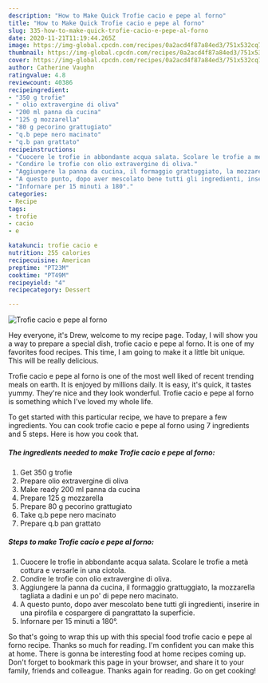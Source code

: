 ```yaml
---
description: "How to Make Quick Trofie cacio e pepe al forno"
title: "How to Make Quick Trofie cacio e pepe al forno"
slug: 335-how-to-make-quick-trofie-cacio-e-pepe-al-forno
date: 2020-11-21T11:19:44.265Z
image: https://img-global.cpcdn.com/recipes/0a2acd4f87a84ed3/751x532cq70/trofie-cacio-e-pepe-al-forno-recipe-main-photo.jpg
thumbnail: https://img-global.cpcdn.com/recipes/0a2acd4f87a84ed3/751x532cq70/trofie-cacio-e-pepe-al-forno-recipe-main-photo.jpg
cover: https://img-global.cpcdn.com/recipes/0a2acd4f87a84ed3/751x532cq70/trofie-cacio-e-pepe-al-forno-recipe-main-photo.jpg
author: Catherine Vaughn
ratingvalue: 4.8
reviewcount: 40386
recipeingredient:
- "350 g trofie"
- " olio extravergine di oliva"
- "200 ml panna da cucina"
- "125 g mozzarella"
- "80 g pecorino grattugiato"
- "q.b pepe nero macinato"
- "q.b pan grattato"
recipeinstructions:
- "Cuocere le trofie in abbondante acqua salata. Scolare le trofie a metà cottura e versarle in una ciotola."
- "Condire le trofie con olio extravergine di oliva."
- "Aggiungere la panna da cucina, il formaggio grattuggiato, la mozzarella tagliata a dadini e un po&#39; di pepe nero macinato."
- "A questo punto, dopo aver mescolato bene tutti gli ingredienti, inserire in una pirofila e cospargere di pangrattato la superficie."
- "Infornare per 15 minuti a 180°."
categories:
- Recipe
tags:
- trofie
- cacio
- e

katakunci: trofie cacio e 
nutrition: 255 calories
recipecuisine: American
preptime: "PT23M"
cooktime: "PT49M"
recipeyield: "4"
recipecategory: Dessert

---
```



![Trofie cacio e pepe al forno](https://img-global.cpcdn.com/recipes/0a2acd4f87a84ed3/751x532cq70/trofie-cacio-e-pepe-al-forno-recipe-main-photo.jpg)

Hey everyone, it's Drew, welcome to my recipe page. Today, I will show you a way to prepare a special dish, trofie cacio e pepe al forno. It is one of my favorites food recipes. This time, I am going to make it a little bit unique. This will be really delicious.

Trofie cacio e pepe al forno is one of the most well liked of recent trending meals on earth. It is enjoyed by millions daily. It is easy, it's quick, it tastes yummy. They're nice and they look wonderful. Trofie cacio e pepe al forno is something which I've loved my whole life.




To get started with this particular recipe, we have to prepare a few ingredients. You can cook trofie cacio e pepe al forno using 7 ingredients and 5 steps. Here is how you cook that.

<!--inarticleads1-->

##### The ingredients needed to make Trofie cacio e pepe al forno:

1. Get 350 g trofie
1. Prepare  olio extravergine di oliva
1. Make ready 200 ml panna da cucina
1. Prepare 125 g mozzarella
1. Prepare 80 g pecorino grattugiato
1. Take q.b pepe nero macinato
1. Prepare q.b pan grattato




<!--inarticleads2-->

##### Steps to make Trofie cacio e pepe al forno:

1. Cuocere le trofie in abbondante acqua salata. Scolare le trofie a metà cottura e versarle in una ciotola.
1. Condire le trofie con olio extravergine di oliva.
1. Aggiungere la panna da cucina, il formaggio grattuggiato, la mozzarella tagliata a dadini e un po&#39; di pepe nero macinato.
1. A questo punto, dopo aver mescolato bene tutti gli ingredienti, inserire in una pirofila e cospargere di pangrattato la superficie.
1. Infornare per 15 minuti a 180°.




So that's going to wrap this up with this special food trofie cacio e pepe al forno recipe. Thanks so much for reading. I'm confident you can make this at home. There is gonna be interesting food at home recipes coming up. Don't forget to bookmark this page in your browser, and share it to your family, friends and colleague. Thanks again for reading. Go on get cooking!
